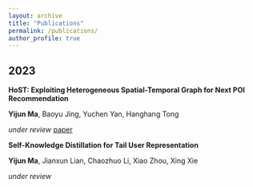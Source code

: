 ```yaml
---
layout: archive
title: "Publications"
permalink: /publications/
author_profile: true
---
```


## 2023

**HoST: Exploiting Heterogeneous Spatial-Temporal Graph for Next POI Recommendation**

**Yijun Ma**, Baoyu Jing, Yuchen Yan, Hanghang Tong

*under review* [paper](https://antman9914.github.io/files/Yijun_KDD23_HoST.pdf)

**Self-Knowledge Distillation for Tail User Representation**

**Yijun Ma**, Jianxun Lian, Chaozhuo Li, Xiao Zhou, Xing Xie

*under review* 

### 

<!-- {% if author.googlescholar %}
  You can also find my articles on <u><a href="{{author.googlescholar}}">my Google Scholar profile</a>.</u>
{% endif %}

{% include base_path %}

{% for post in site.publications reversed %}
  {% include archive-single.html %}
{% endfor %} -->
